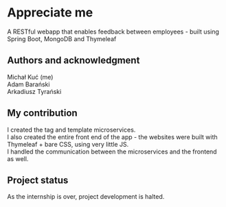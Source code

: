 # Appreciate me
A RESTful webapp that enables feedback between employees - built using Spring Boot, MongoDB and Thymeleaf

## Authors and acknowledgment
Michał Kuć (me)\
Adam Barański\
Arkadiusz Tyrański

## My contribution
I created the tag and template microservices.\
I also created the entire front end of the app - the websites were built with Thymeleaf + bare CSS, using very little JS.\
I handled the communication between the microservices and the frontend as well.  

## Project status
As the internship is over, project development is halted.
